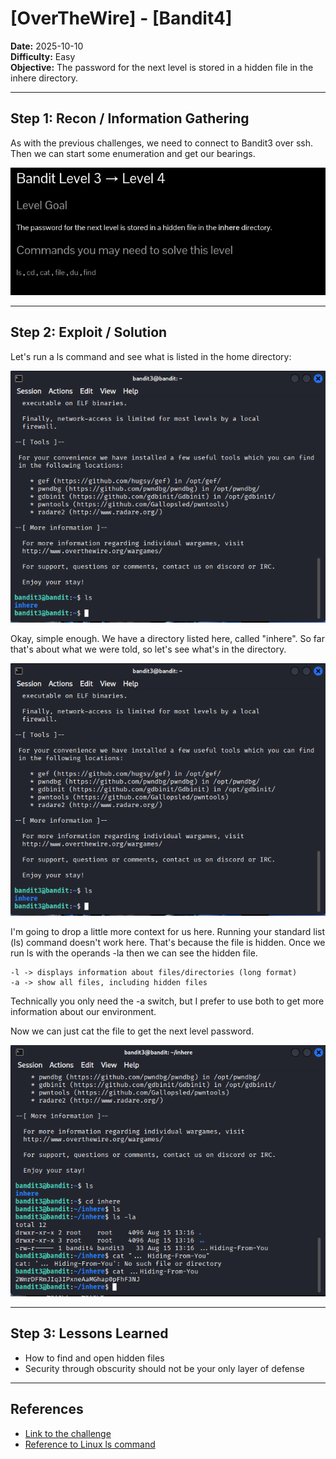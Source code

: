 # [OverTheWire] - [Bandit4]

**Date:** 2025-10-10  
**Difficulty:** Easy   
**Objective:** The password for the next level is stored in a hidden file in the inhere directory.

---

## Step 1: Recon / Information Gathering
As with the previous challenges, we need to connect to Bandit3 over ssh. Then we can start some enumeration and get our bearings.

![Screenshot of challenge text](/Assets/bandit4.png)

---

## Step 2: Exploit / Solution
Let's run a ls command and see what is listed in the home directory:

![Screenshot of home directory](/Assets/bandit4_ls.png)

Okay, simple enough. We have a directory listed here, called "inhere". So far that's about what we were told, so let's see what's in the directory.

![Screenshot of home directory](/Assets/bandit4_ls.png)

I'm going to drop a little more context for us here. Running your standard list (ls) command doesn't work here. That's because the file is hidden. Once we run ls with the operands -la then we can see the hidden file. 

    -l -> displays information about files/directories (long format)
    -a -> show all files, including hidden files

Technically you only need the -a switch, but I prefer to use both to get more information about our environment. 

Now we can just cat the file to get the next level password. 

![Screenshot of home directory](/Assets/bandit4_file_contents.png)


---

## Step 3: Lessons Learned
- How to find and open hidden files  
- Security through obscurity should not be your only layer of defense  


---

## References
- [Link to the challenge](https://overthewire.org/wargames/bandit/bandit4.html)   
- [Reference to Linux ls command](https://www.geeksforgeeks.org/linux-unix/ls-command-in-linux/)